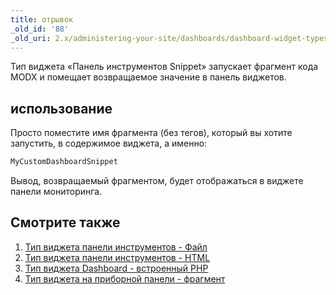 ```yaml
---
title: отрывок
_old_id: '88'
_old_uri: 2.x/administering-your-site/dashboards/dashboard-widget-types/dashboard-widget-type-snippet
---
```


Тип виджета «Панель инструментов Snippet» запускает фрагмент кода MODX и помещает возвращаемое значение в панель виджетов.

## использование

Просто поместите имя фрагмента (без тегов), который вы хотите запустить, в содержимое виджета, а именно:

```php
MyCustomDashboardSnippet
```

Вывод, возвращаемый фрагментом, будет отображаться в виджете панели мониторинга.

## Смотрите также

1. [Тип виджета панели инструментов - Файл](building-sites/client-proofing/dashboards/widget-types/file)
2. [Тип виджета панели инструментов - HTML](building-sites/client-proofing/dashboards/widget-types/html)
3. [Тип виджета Dashboard - встроенный PHP](building-sites/client-proofing/dashboards/widget-types/inline-php)
4. [Тип виджета на приборной панели - фрагмент](building-sites/client-proofing/dashboards/widget-types/snippet)

